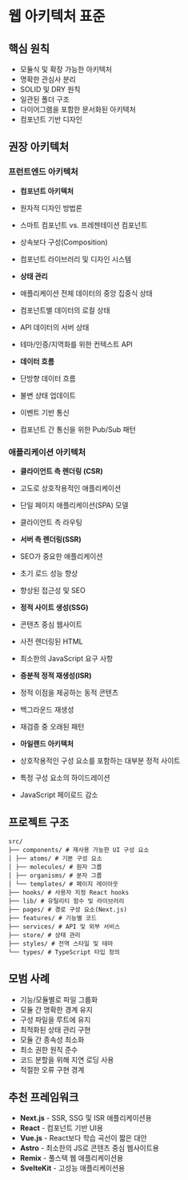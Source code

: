 # 웹 아키텍처 표준

## 핵심 원칙

- 모듈식 및 확장 가능한 아키텍처
- 명확한 관심사 분리
- SOLID 및 DRY 원칙
- 일관된 폴더 구조
- 다이어그램을 포함한 문서화된 아키텍처
- 컴포넌트 기반 디자인

## 권장 아키텍처

### 프런트엔드 아키텍처

- **컴포넌트 아키텍처**
- 원자적 디자인 방법론
- 스마트 컴포넌트 vs. 프레젠테이션 컴포넌트
- 상속보다 구성(Composition)
- 컴포넌트 라이브러리 및 디자인 시스템

- **상태 관리**
- 애플리케이션 전체 데이터의 중앙 집중식 상태
- 컴포넌트별 데이터의 로컬 상태
- API 데이터의 서버 상태
- 테마/인증/지역화를 위한 컨텍스트 API

- **데이터 흐름**
- 단방향 데이터 흐름
- 불변 상태 업데이트
- 이벤트 기반 통신
- 컴포넌트 간 통신을 위한 Pub/Sub 패턴

### 애플리케이션 아키텍처

- **클라이언트 측 렌더링 (CSR)**
- 고도로 상호작용적인 애플리케이션
- 단일 페이지 애플리케이션(SPA) 모델
- 클라이언트 측 라우팅

- **서버 측 렌더링(SSR)**
- SEO가 중요한 애플리케이션
- 초기 로드 성능 향상
- 향상된 접근성 및 SEO

- **정적 사이트 생성(SSG)**
- 콘텐츠 중심 웹사이트
- 사전 렌더링된 HTML
- 최소한의 JavaScript 요구 사항

- **증분적 정적 재생성(ISR)**
- 정적 이점을 제공하는 동적 콘텐츠
- 백그라운드 재생성
- 재검증 중 오래된 패턴

- **아일랜드 아키텍처**
- 상호작용적인 구성 요소를 포함하는 대부분 정적 사이트
- 특정 구성 요소의 하이드레이션
- JavaScript 페이로드 감소

## 프로젝트 구조

``` 
src/ 
├── components/ # 재사용 가능한 UI 구성 요소
│ ├── atoms/ # 기본 구성 요소
│ ├── molecules/ # 원자 그룹 
│ ├── organisms/ # 분자 그룹 
│ └── templates/ # 페이지 레이아웃 
├── hooks/ # 사용자 지정 React hooks 
├── lib/ # 유틸리티 함수 및 라이브러리 
├── pages/ # 경로 구성 요소(Next.js) 
├── features/ # 기능별 코드 
├── services/ # API 및 외부 서비스 
├── store/ # 상태 관리 
├── styles/ # 전역 스타일 및 테마 
└── types/ # TypeScript 타입 정의 
``` 

## 모범 사례 

- 기능/모듈별로 파일 그룹화 
- 모듈 간 명확한 경계 유지 
- 구성 파일을 루트에 유지 
- 최적화된 상태 관리 구현 
- 모듈 간 종속성 최소화 
- 최소 권한 원칙 준수 
- 코드 분할을 위해 지연 로딩 사용 
- 적절한 오류 구현 경계

## 추천 프레임워크

- **Next.js** - SSR, SSG 및 ISR 애플리케이션용
- **React** - 컴포넌트 기반 UI용
- **Vue.js** - React보다 학습 곡선이 짧은 대안
- **Astro** - 최소한의 JS로 콘텐츠 중심 웹사이트용
- **Remix** - 풀스택 웹 애플리케이션용
- **SvelteKit** - 고성능 애플리케이션용